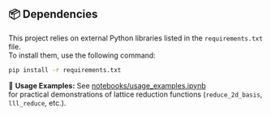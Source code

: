 ## 📦 Dependencies

This project relies on external Python libraries listed in the `requirements.txt` file.  
To install them, use the following command:

```bash
pip install -r requirements.txt
```


📘 **Usage Examples:** See [notebooks/usage_examples.ipynb](notebooks/usage_examples.ipynb)  
for practical demonstrations of lattice reduction functions (`reduce_2d_basis`, `lll_reduce`, etc.).